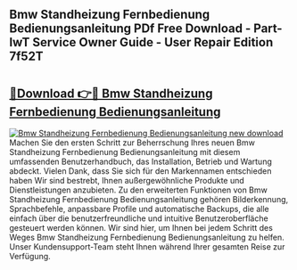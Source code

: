 ## Bmw Standheizung Fernbedienung Bedienungsanleitung PDf Free Download - Part-lwT Service Owner Guide - User Repair Edition 7f52T

# <h2><a href="http://df5vlgr.blite.top/?on=Bmw+Standheizung+Fernbedienung+Bedienungsanleitung">🔗Download 👉🔴 Bmw Standheizung Fernbedienung Bedienungsanleitung</a></h2>

[![Bmw Standheizung Fernbedienung Bedienungsanleitung new download](https://i.imgur.com/lujVjoI.png)](http://df5vlgr.blite.top/?on=Bmw+Standheizung+Fernbedienung+Bedienungsanleitung)
Machen Sie den ersten Schritt zur Beherrschung Ihres neuen Bmw Standheizung Fernbedienung Bedienungsanleitung mit diesem umfassenden Benutzerhandbuch, das Installation, Betrieb und Wartung abdeckt. Vielen Dank, dass Sie sich für den Markennamen entschieden haben Wir sind bestrebt, Ihnen außergewöhnliche Produkte und Dienstleistungen anzubieten. Zu den erweiterten Funktionen von Bmw Standheizung Fernbedienung Bedienungsanleitung gehören Bilderkennung, Sprachbefehle, anpassbare Profile und automatische Backups, die alle einfach über die benutzerfreundliche und intuitive Benutzeroberfläche gesteuert werden können. Wir sind hier, um Ihnen bei jedem Schritt des Weges Bmw Standheizung Fernbedienung Bedienungsanleitung zu helfen. Unser Kundensupport-Team steht Ihnen während Ihrer gesamten Reise zur Verfügung.
